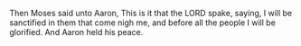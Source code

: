 Then Moses said unto Aaron, This is it that the LORD spake, saying, I will be sanctified in them that come nigh me, and before all the people I will be glorified. And Aaron held his peace.
